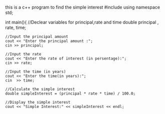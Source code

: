 this is a c++ program to find the simple interest
#include <iostream>
using namespace std;

int main(){
    //Declear variables for principal,rate and time
    double principal , rate, time;

    //Input the principal amount
    cout << "Enter the principal amount :";
    cin >> principal;

    //Input the rate 
    cout << "Enter the rate of interest (in persentage):";
    cin >> rate;

    //Input the time (in years)
    cout << "Enter the time(in years):";
    cin  >> time;

    //Calculate the simple interest
    double simpleInterest = (principal * rate * time) / 100.0;

    //Display the simple interest
    cout << "Simple Interest:" << simpleInterest << endl;
